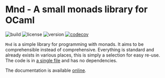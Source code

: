 # Mnd - A small monads library for OCaml

![build](https://github.com/maurobringolf/mnd/actions/workflows/main.yml/badge.svg)
![license](https://img.shields.io/github/license/maurobringolf/mnd)
![version](https://img.shields.io/github/v/release/maurobringolf/mnd)
[![codecov](https://codecov.io/gh/maurobringolf/mnd/branch/main/graph/badge.svg?token=M1GB31KNYY)](https://codecov.io/gh/maurobringolf/mnd)

`Mnd` is a simple library for programming with monads.
It aims to be comprehensible instead of comprehensive.
Everything is standard and already exists in various places, this is simply a selection for easy re-use.
The code is in [a single file](lib/mnd.ml) and has no dependencies.

The documentation is available [online](https://maurobringolf.ch/mnd).
